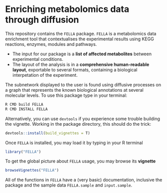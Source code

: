 # Enriching metabolomics data through diffusion


This repository contains the `FELLA` package. `FELLA` is a metabolomics data enrichment tool that contextualises the experimental results using KEGG reactions, enzymes, modules and pathways. 

- The input for our package is a __list of affected metabolites__ between experimental conditions. 
- The layout of the analysis is in a __comprehensive human-readable layout__, exportable to several formats, containing a biological interpetation of the experiment. 

The subnetwork displayed to the user is found using diffusive processes on a graph that represents the known biological annotations at several molecular levels. To use this package type in your terminal: 

```bash
R CMD build FELLA
R CMD INSTALL FELLA
```

Alternatively, you can use `devtools` if you experience some trouble building the vignette. Working in the package directory, this should do the trick:

```r
devtools::install(build_vignettes = T)
```

Once `FELLA` is installed, you may load it by typing in your R terminal

```r
library("FELLA")
```

To get the global picture about `FELLA` usage, you may browse its __vignette__

```r
browseVignettes("FELLA")
```

All of the functions in `FELLA` have a (very basic) documentation, inclusive 
the package and the sample data `FELLA.sample` and `input.sample`.